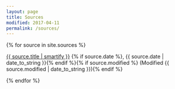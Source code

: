 ```yaml
---
layout: page
title: Sources
modified: 2017-04-11
permalink: /sources/
---
```


{% for source in site.sources %}
  <p><a href="{{ source.url  | absolute_url  }}">{{ source.title | smartify }}</a>
{% if source.date %}, {{ source.date | date_to_string }}{% endif %}{% if source.modified %} (Modified {{ source.modified | date_to_string }}){% endif %}</p>
{% endfor %}

